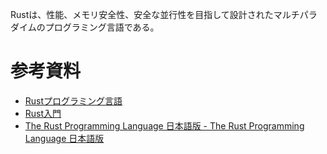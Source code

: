 Rustは、性能、メモリ安全性、安全な並行性を目指して設計されたマルチパラダイムのプログラミング言語である。

# 参考資料
- [Rustプログラミング言語](https://www.rust-lang.org/ja)
- [Rust入門](https://zenn.dev/mebiusbox/books/22d4c1ed9b0003)
- [The Rust Programming Language 日本語版 - The Rust Programming Language 日本語版](https://doc.rust-jp.rs/book-ja/)